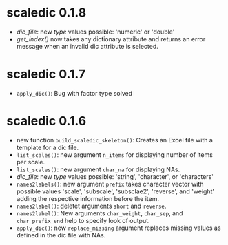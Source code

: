 
# scaledic 0.1.8

- *dic_file*: new *type* values possible: 'numeric' or 'double'
- *get_index()* now takes any dictionary attribute and returns an error message when an invalid dic attribute is selected.

# scaledic 0.1.7

- `apply_dic()`: Bug with factor type solved

# scaledic 0.1.6

- new function `build_scaledic_skeleton()`: Creates an Excel file with a template for a dic file.
- `list_scales()`: new argument `n_items` for displaying number of items per scale.
- `list_scales()`: new argument `char_na` for displaying NAs.
- *dic_file*: new *type* values possible: 'string', 'character', or 'characters'
- `names2labels()`: new argument `prefix` takes character vector with possible values 'scale', 'subscale', 'subsclae2', 'reverse', and 'weight' adding the respective information before the item.
- `names2label()`: deletet arguments `short` and `reverse`.
- `names2label()`: New arguments `char_weight`, `char_sep`, and `char_prefix_end` help to specify look of output.
- `apply_dic()`: new `replace_missing` argument replaces missing values as defined in the dic file with NAs.

